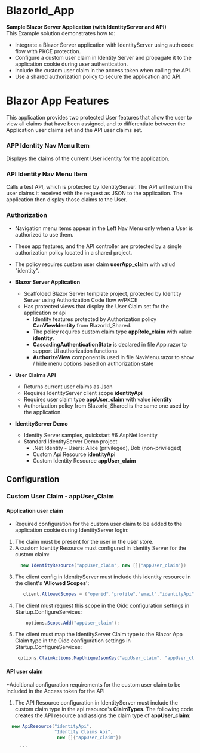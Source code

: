 # BlazorId_App
**Sample Blazor Server Application (with IdentityServer and API)<br/>**
This Example solution demonstrates how to:
* Integrate a Blazor Server application with IdentityServer using auth code flow with PKCE protection.
* Configure a custom user claim in Identity Server and propagate it to the application cookie during user authentication.
* Include the custom user claim in the access token when calling the API.
* Use a shared authorization policy to secure the application and API.

# Blazor App Features
This application provides two protected User features that allow the user to view all claims that have been assigned, and to differentiate between the Application user claims set and the API user claims set.
### APP Identity Nav Menu Item
Displays the claims of the current User identity for the application.<br/> 
### API Identity Nav Menu Item
Calls a test API, which is protected by IdentityServer. The API will return the user claims it received with the request as JSON to the application. The application then display those claims to the User. 
### Authorization
* Navigation menu items appear in the Left Nav Menu only when a User is authorized to use them. 
* These app features, and the API controller are protected by a single authorization policy located in a shared project.
* The policy requires custom user claim **userApp_claim** with valud "identity".

* **Blazor Server Application**
   * Scaffolded Blazor Server template project, protected by Identity Server using Authorization Code flow w/PKCE
   * Has protected views that display the User Claim set for the application or api
      * Identity features protected by Authorization policy **CanViewIdentity** from BlazorId_Shared. 
      * The policy requires custom claim type **appRole_claim** with value **identity**. 
      * **CascadingAuthenticationState** is declared in file App.razor to support UI authorization functions
      * **AuthorizeView** component is used in file NavMenu.razor to show / hide menu options based on authorization state
* **User Claims API** 
   * Returns current user claims as Json 
   * Requires IdentityServer client scope **identityApi**
   * Requires user claim type **appUser_claim** with value  **identity**
   * Authorization policy from BlazorId_Shared is the same one used by the application.
* **IdentityServer Demo** 
   * Identity Server samples, quickstart #6 AspNet Identity
   * Standard IdentityServer Demo project 
      * .Net Identity - Users: Alice (privileged), Bob (non-privileged)
      * Custom Api Resource **identityApi**
      * Custom Identity Resource **appUser_claim**
      
 ## Configuration
### Custom User Claim - appUser_Claim
#### Application user claim
   * Required configuration for the custom user claim to be added to the application cookie during IdentityServer login:
   1. The claim must be present for the user in the user store.
   2. A custom Identity Resource must configured in Identity Server for the custom claim:
         ```c#
           new IdentityResource("appUser_claim", new []{"appUser_claim"})
         ```
   3. The client config in IdentityServer must include this identity resource in the client's **'Allowed Scopes'**:
         ```c#
            client.AllowedScopes = {"openid","profile","email","identityApi","appUser_Claim"};
         ```
   4. The client must request this scope in the Oidc configuration settings in Startup.ConfigureServices:
         ```c#
             options.Scope.Add("appUser_claim"); 
         ```
   5. The client must map the IdentityServer Claim type to the Blazor App Claim type in the Oidc configuration settings in Startup.ConfigureServices:
      ```c#
       options.ClaimActions.MapUniqueJsonKey("appUser_claim", "appUser_claim");
      ```
 #### API user claim
 *Additional configuration requirements for the custom user claim to be included in the Access token for the API
   1.  The API Resource configuration in IdentityServer must include the custom claim type in the api resource's **ClaimTypes**. The following code creates the API resource and assigns the claim type of **appUser_claim**:
 ```c#
   new ApiResource("identityApi", 
                   "Identity Claims Api", 
                    new []{"appUser_claim"})
 ```

         ```
